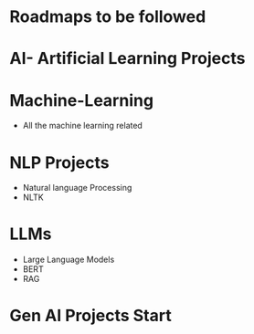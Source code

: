 # Roadmaps to be followed
# AI- Artificial Learning Projects
# Machine-Learning
- All the machine learning related 

# NLP Projects
- Natural language Processing
- NLTK
  
# LLMs
- Large Language Models
- BERT
- RAG
# Gen AI Projects Start

